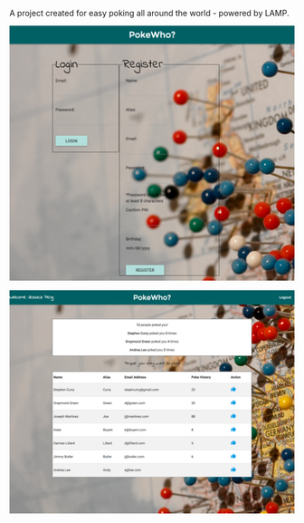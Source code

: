 A project created for easy poking all around the world - powered by LAMP.


![alt tag](https://raw.githubusercontent.com/gesseekur/pokewho/master/assets/img/screencapture-localhost-8888-index-php-1454617329460.png)

![alt tag](https://raw.githubusercontent.com/gesseekur/pokewho/master/assets/img/screencapture-localhost-8888-index-php-1454619377376%20(1).png)
